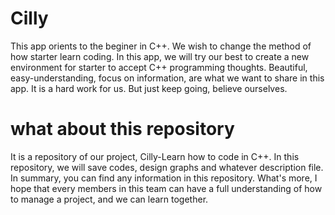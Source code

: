 # Cilly
This app orients to the beginer in C++. We wish to change the method of how starter learn coding. In this app, we will try our best to create a new environment for starter to accept C++ programming thoughts. Beautiful, easy-understanding, focus on information, are what we want to share in this app. It is a hard work for us. But just keep going, believe ourselves.

# what about this repository
It is a repository of our project, Cilly-Learn how to code in C++. In this repository, we will save codes, design graphs and whatever description file. In summary, you can find any information in this repository. What's more, I hope that every members in this team can have a full understanding of how to manage a project, and we can learn together.

